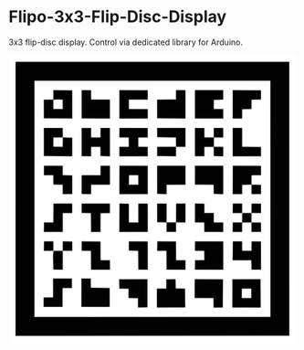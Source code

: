 # Flipo-3x3-Flip-Disc-Display
3x3 flip-disc display. Control via dedicated library for Arduino.

<img src="https://github.com/marcinsaj/Flipo-3x3-Flip-Disc-Display/blob/main/extras/3x3-FONT.png">
